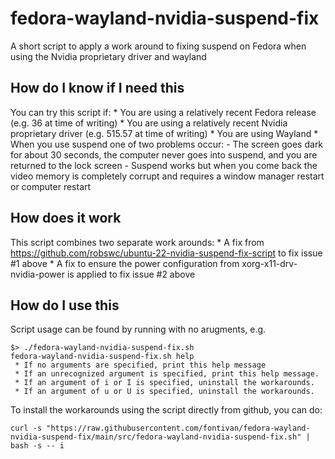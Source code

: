 # fedora-wayland-nvidia-suspend-fix
A short script to apply a work around to fixing suspend on Fedora when using the Nvidia proprietary driver and wayland

## How do I know if I need this
You can try this script if:
    * You are using a relatively recent Fedora release (e.g. 36 at time of writing)
    * You are using a relatively recent Nvidia proprietary driver (e.g. 515.57 at time of writing)
    * You are using Wayland
    * When you use suspend one of two problems occur:
        - The screen goes dark for about 30 seconds, the computer never goes into suspend, and you are returned to the lock screen
        - Suspend works but when you come back the video memory is completely corrupt and requires a window manager restart or computer restart

## How does it work
This script combines two separate work arounds:
    * A fix from https://github.com/robswc/ubuntu-22-nvidia-suspend-fix-script to fix issue #1 above
    * A fix to ensure the power configuration from xorg-x11-drv-nvidia-power is applied to fix issue #2 above

## How do I use this
Script usage can be found by running with no arugments, e.g.
```
$> ./fedora-wayland-nvidia-suspend-fix.sh
fedora-wayland-nvidia-suspend-fix.sh help
 * If no arguments are specified, print this help message
 * If an unrecognized argument is specified, print this help message.
 * If an argument of i or I is specified, uninstall the workarounds.
 * If an argument of u or U is specified, uninstall the workarounds.
```

To install the workarounds using the script directly from github, you can do:
```
curl -s "https://raw.githubusercontent.com/fontivan/fedora-wayland-nvidia-suspend-fix/main/src/fedora-wayland-nvidia-suspend-fix.sh" | bash -s -- i
```

